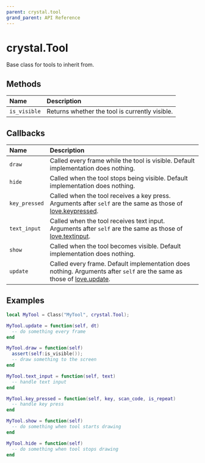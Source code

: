 ```yaml
---
parent: crystal.tool
grand_parent: API Reference
---
```


# crystal.Tool

Base class for tools to inherit from.

## Methods

| Name         | Description                                    |
| :----------- | :--------------------------------------------- |
| `is_visible` | Returns whether the tool is currently visible. |

## Callbacks

| Name          | Description                                                                                                                                                  |
| :------------ | :----------------------------------------------------------------------------------------------------------------------------------------------------------- |
| `draw`        | Called every frame while the tool is visible. Default implementation does nothing.                                                                           |
| `hide`        | Called when the tool stops being visible. Default implementation does nothing.                                                                               |
| `key_pressed` | Called when the tool receives a key press. Arguments after `self` are the same as those of [love.keypressed](https://love2d.org/wiki/love.keypressed).       |
| `text_input`  | Called when the tool receives text input. Arguments after `self` are the same as those of [love.textinput](https://love2d.org/wiki/love.textinput).          |
| `show`        | Called when the tool becomes visible. Default implementation does nothing.                                                                                   |
| `update`      | Called every frame. Default implementation does nothing. Arguments after `self` are the same as those of [love.update](https://love2d.org/wiki/love.update). |

## Examples

```lua
local MyTool = Class("MyTool", crystal.Tool);

MyTool.update = function(self, dt)
  -- do something every frame
end

MyTool.draw = function(self)
  assert(self:is_visible());
  -- draw something to the screen
end

MyTool.text_input = function(self, text)
  -- handle text input
end

MyTool.key_pressed = function(self, key, scan_code, is_repeat)
  -- handle key press
end

MyTool.show = function(self)
  -- do something when tool starts drawing
end

MyTool.hide = function(self)
  -- do something when tool stops drawing
end
```
